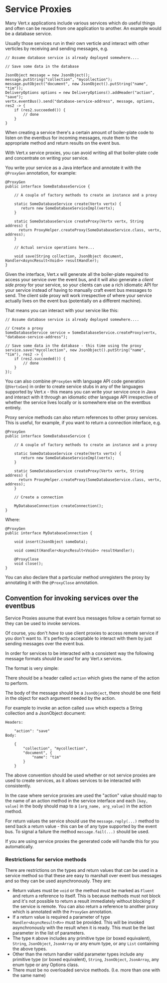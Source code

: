 # Service Proxies

Many Vert.x applications include various services which do useful things and often can be reused from one application
to another. An example would be a database service.

Usually those services run in their own verticle and interact with other verticles by receiving and sending messages, e.g.

    // Assume database service is already deployed somewhere....
    
    // Save some data in the database
    
    JsonObject message = new JsonObject();
    message.putString("collection", "mycollection");
    message.putObject("document", new JsonObject().putString("name", "tim"));
    DeliveryOptions options = new DeliveryOptions().addHeader("action", "save");
    vertx.eventBus().send("database-service-address", message, options, res2 -> {
        if (res2.succeeded()) {
            // done
        }
    }
    

When creating a service there's a certain amount of boiler-plate code to listen on the eventbus for incoming messages,
route them to the appropriate method and return results on the event bus.

With Vert.x service proxies, you can avoid writing all that boiler-plate code and concentrate on writing your service.

You write your service as a Java interface and annotate it with the `@ProxyGen` annotation, for example:

    @ProxyGen
    public interface SomeDatabaseService {
    
        // A couple of factory methods to create an instance and a proxy
    
        static SomeDatabaseService create(Vertx vertx) {
           return new SomeDatabaseServiceImpl(vertx);
        }
        
        static SomeDatabaseService createProxy(Vertx vertx, String address) {
          return ProxyHelper.createProxy(SomeDatabaseService.class, vertx, address);
        }
        
        // Actual service operations here...
    
        void save(String collection, JsonObject document, Handler<AsyncResult<Void>> resultHandler);
    }
    
Given the interface, Vert.x will generate all the boiler-plate required to access your service over the event bus, and it
will also generate a *client side proxy* for your service, so your clients can use a rich idiomatic API for your
service instead of having to manually craft event bus messages to send. The client side proxy will work irrespective
of where your service actually lives on the event bus (potentially on a different machine).

That means you can interact with your service like this:

    // Assume database service is already deployed somewhere....
        
    // Create a proxy
    SomeDatabaseService service = SomeDatabaseService.createProxy(vertx, "database-service-address");
    
    // Save some data in the database - this time using the proxy
    service.save("mycollection", new JsonObject().putString("name", "tim"), res2 -> {
        if (res2.succeeded()) {
            // done
        }
    });                

You can also combine `@ProxyGen` with language API code generation (`@VertxGen`) in order to create service stubs
in any of the languages supported by Vert.x - this means you can write your service once in Java and interact with it
through an idiomatic other language API irrespective of whether the service lives locally or is somewhere else on
the eventbus entirely.

Proxy service methods can also return references to other proxy services. This is useful, for example, if you want to
return a connection interface, e.g.

    @ProxyGen
    public interface SomeDatabaseService {
    
        // A couple of factory methods to create an instance and a proxy
    
        static SomeDatabaseService create(Vertx vertx) {
           return new SomeDatabaseServiceImpl(vertx);
        }
        
        static SomeDatabaseService createProxy(Vertx vertx, String address) {
          return ProxyHelper.createProxy(SomeDatabaseService.class, vertx, address);
        }
        
        // Create a connection
    
        MyDatabaseConnection createConnection();
    }
    
Where:

    @ProxyGen
    public interface MyDatabaseConnection {
    
        void insert(JsonObject someData);
        
        void commit(Handler<AsyncResult<Void>> resultHandler);
        
        @ProxyClose
        void close();
    }
    
You can also declare that a particular method unregisters the proxy by annotating it with the `@ProxyClose` annotation.    
        


## Convention for invoking services over the eventbus

Service Proxies assume that event bus messages follow a certain format so they can be used to invoke services.

Of course, you don't *have to* use client proxies to access remote service if you don't want to. It's perfectly acceptable
to interact with them by just sending messages over the event bus.

In order for services to be interacted with a consistent way the following message formats *should be used* for any
Vert.x services.

The format is very simple:

There should be a header called `action` which gives the name of the action to perform.

The body of the message should be a `JsonObject`, there should be one field in the object for each argument needed by the action.

For example to invoke an action called `save` which expects a String collection and a JsonObject document:

    Headers:
    
        "action": "save"
    Body:
    
        {
            "collection", "mycollection",
            "document", {
                "name": "tim"
            }
        }
        
The above convention should be used whether or not service proxies are used to create services, as it allows services
to be interacted with consistently.

In the case where service proxies are used the "action" value should map to the name of an action method in the 
service interface and each `[key, value]` in the body should map to a `[arg_name, arg_value]` in the action method.

For return values the service should use the `message.reply(...)` method to send back a return value - this can be of
any type supported by the event bus. To signal a failure the method `message.fail(...)` should be used.

If you are using service proxies the generated code will handle this for you automatically.

### Restrictions for service methods

There are restrictions on the types and return values that can be used in a service method so that these are easy to
marshall over event bus messages and so they can be used asynchronously. They are:

* Return values must be `void` or the method must be marked as `Fluent` and return a reference to itself. This is because
methods must not block and it's not possible to return a result immediately without blocking if the service is remote.
You can also return a reference to another proxy which is annotated with the `ProxyGen` annotation.
* If a return value is required a parameter of type `Handler<AsyncResult<R>>` must be provided. This will be invoked
asynchronously with the result when it is ready. This must be the last parameter in the list of parameters.
* The type `R` above includes any primitive type (or boxed equivalent), `String`, `JsonObject`, `JsonArray` or any enum type,
or any `List` containing the above types.
* Other than the return handler valid parameter types include any primitive type (or boxed equivalent), `String`, `JsonObject`,
 `JsonArray`, any enum type or any Options class.
* There must be no overloaded service methods. (I.e. more than one with the same name)